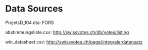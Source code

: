 Data Sources
============
ProjetsD_104.dta: FORS

abstimmungsliste.csv: http://swissvotes.ch/db/votes/listing

win_datasheet.csv: http://swissvotes.ch/page/integralerdatensatz 

